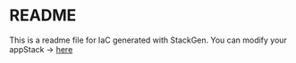 # README
This is a readme file for IaC generated with StackGen.
You can modify your appStack -> [here](http://main.dev.stackgen.com/appstacks/b1ddd027-8b51-4dff-ad9c-d2a844bde75d)
